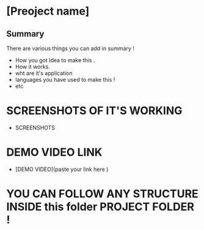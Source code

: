 # [Preoject name]

## Summary 

There are various things you can add in summary !
- How you got Idea to make this .
- How it works.
- wht are it's application 
- languages you have used to make this !
- etc

# SCREENSHOTS OF IT'S WORKING 
- SCREENSHOTS

# DEMO VIDEO LINK 
- [DEMO VIDEO](paste your link here )

# YOU CAN FOLLOW ANY STRUCTURE INSIDE this folder  PROJECT FOLDER !


